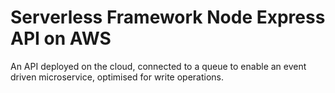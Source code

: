 <!--
title: 'Serverless Framework Node Express API on AWS'
description: 'Deploy a simple Node Express API running on AWS Lambda using the traditional Serverless Framework.'
layout: Doc
framework: v2
platform: AWS
language: nodeJS
priority: 1
authorLink: 'https://github.com/serverless'
authorName: 'Serverless, inc.'
authorAvatar: 'https://avatars1.githubusercontent.com/u/13742415?s=200&v=4'
-->

# Serverless Framework Node Express API on AWS

An API deployed on the cloud, connected to a queue to enable an event driven microservice, optimised for write operations.
